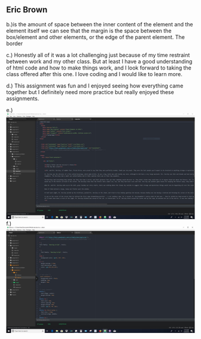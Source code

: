 <h2>Eric Brown</h2>

b.)is the amount of space between the inner content of the element and the element itself
we can see that the margin is the space between the box/element and other elements, or the edge of the parent element.
The border

c.) Honestly all of it was a lot challenging just because of my time restraint between work and my other class. But at least I have a good understanding
of html code and how to make things work, and I look forward to taking the class offered after this one. I love coding and I would like to learn more.

d.) This assignment was fun and I enjoyed seeing how everything came together but I definitely need more practice but really enjoyed these assignments.

e.) ![Assignment 7 Screenshot](./images/screenshot1.JPG)
f.)![Assignment 7 Screenshot](./images/screenshot2.JPG)
